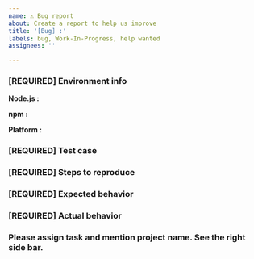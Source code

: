 ```yaml
---
name: ⚠️ Bug report
about: Create a report to help us improve
title: '[Bug] :'
labels: bug, Work-In-Progress, help wanted
assignees: ''

---
```

<!-- DO NOT DELETE 
validate_template=true
template_path=.github/ISSUE_TEMPLATE/bug_report.md
-->

<!--

Think you found a bug?
=======================
Yeah, we're definitely not perfect! Please tell us more about the issue faced. -->


### [REQUIRED] Environment info
<!-- What version of the Node.js, npm or pack-man are you using? -->

<!-- Output of `node -v` -->
**Node.js :**

<!-- Output of `npm -v` -->
**npm :**

<!-- e.g. macOS, Windows, Ubuntu -->
**Platform :**

### [REQUIRED] Test case
<!-- Provide a minimal, complete, and verifiable example (http://stackoverflow.com/help/mcve) -->


### [REQUIRED] Steps to reproduce
<!-- Provide the steps needed to reproduce the issue with the above test case. -->


### [REQUIRED] Expected behavior
<!-- What is the expected behavior? -->


### [REQUIRED] Actual behavior
<!-- Paste log file produced (if any) -->


### Please assign task and mention project name. See the right side bar.